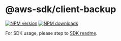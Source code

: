 # @aws-sdk/client-backup

[![NPM version](https://img.shields.io/npm/v/@aws-sdk/client-backup/beta.svg)](https://www.npmjs.com/package/@aws-sdk/client-backup)
[![NPM downloads](https://img.shields.io/npm/dm/@aws-sdk/client-backup.svg)](https://www.npmjs.com/package/@aws-sdk/client-backup)

For SDK usage, please step to [SDK readme](https://github.com/aws/aws-sdk-js-v3).
